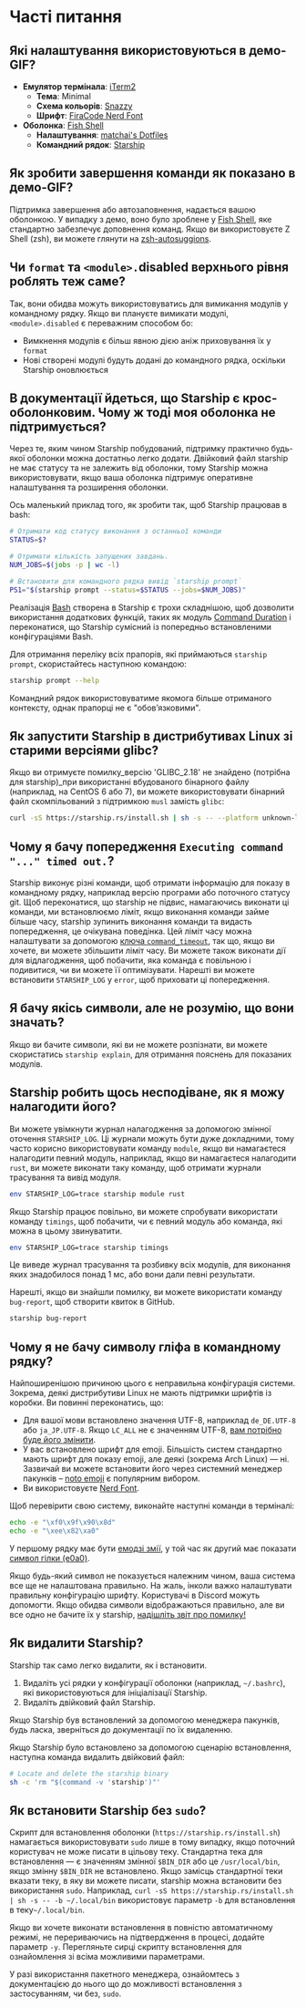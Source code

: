 # Часті питання

## Які налаштування використовуються в демо-GIF?

- **Емулятор термінала**: [iTerm2](https://iterm2.com/)
  - **Тема**: Minimal
  - **Схема кольорів**: [Snazzy](https://github.com/sindresorhus/iterm2-snazzy)
  - **Шрифт**: [FiraCode Nerd Font](https://www.nerdfonts.com/font-downloads)
- **Оболонка**: [Fish Shell](https://fishshell.com/)
  - **Налаштування**: [matchai's Dotfiles](https://github.com/matchai/dotfiles/blob/b6c6a701d0af8d145a8370288c00bb9f0648b5c2/.config/fish/config.fish)
  - **Командний рядок**: [Starship](https://starship.rs/)

## Як зробити завершення команди як показано в демо-GIF?

Підтримка завершення або автозаповнення, надається вашою оболонкою. У випадку з демо, воно було зроблене у [Fish Shell](https://fishshell.com/), яке стандартно забезпечує доповнення команд. Якщо ви використовуєте Z Shell (zsh),  ви можете глянути на [zsh-autosuggions](https://github.com/zsh-users/zsh-autosuggestions).

## Чи `format` та `<module>.`disabled верхнього рівня роблять теж саме?

Так, вони обидва можуть використовуватись для вимикання модулів у командному рядку. Якщо ви плануєте вимикати модулі, `<module>.disabled` є переважним способом бо:

- Вимкнення модулів є більш явною дією аніж приховування їх у `format`
- Нові створені модулі будуть додані до командного рядка, оскільки Starship оновлюється

## В документації йдеться, що Starship є крос-оболонковим. Чому ж тоді моя оболонка не підтримується?

Через те, яким чином Starship побудований, підтримку практично будь-якої оболонки можна достатньо легко додати. Двійковий файл starship не має статусу та не залежить від оболонки, тому Starship можна використовувати, якщо ваша оболонка підтримує оперативне налаштування та розширення оболонки.

Ось маленький приклад того, як зробити так, щоб Starship працював в bash:

```sh
# Отримати код статусу виконання з останньої команди
STATUS=$?

# Отримати кількість запущених завдань.
NUM_JOBS=$(jobs -p | wc -l)

# Встановити для командного рядка вивід `starship prompt`
PS1="$(starship prompt --status=$STATUS --jobs=$NUM_JOBS)"
```

Реалізація [Bash](https://github.com/starship/starship/blob/master/src/init/starship.bash) створена в Starship є трохи складнішою, щоб дозволити використання додаткових функцій, таких як модуль [Command Duration](https://starship.rs/config/#command-duration) і переконатися, що Starship сумісний із попередньо встановленими конфігураціями Bash.

Для отримання переліку всіх прапорів, які приймаються `starship prompt`, скористайтесь наступною командою:

```sh
starship prompt --help
```

Командний рядок використовуватиме якомога більше отриманого контексту, однак прапорці не є "обовʼязковими".

## Як запустити Starship в дистрибутивах Linux зі старими версіями glibc?

Якщо ви отримуєте помилку_версію 'GLIBC_2.18' не знайдено (потрібна для starship)_при використанні вбудованого бінарного файлу (наприклад, на CentOS 6 або 7), ви можете використовувати бінарний файл скомпільований з підтримкою `musl` замість `glibc`:

```sh
curl -sS https://starship.rs/install.sh | sh -s -- --platform unknown-linux-musl
```

## Чому я бачу попередження `Executing command "..." timed out.`?

Starship виконує різні команди, щоб отримати інформацію для показу в командному рядку, наприклад версію програми або поточного статусу git. Щоб переконатися, що starship не підвис, намагаючись виконати ці команди, ми встановлюємо ліміт, якщо виконання команди займе більше часу, starship зупинить виконання команди та видасть попередження, це очікувана поведінка. Цей ліміт часу можна налаштувати за допомогою [ключа  `command_timeout`](../config/#prompt), так що, якщо ви хочете, ви можете збільшити ліміт часу. Ви можете також виконати дії для відлагодження, щоб побачити, яка команда є повільною і подивитися, чи ви можете її оптимізувати. Нарешті ви можете встановити `STARSHIP_LOG` у `error`, щоб приховати ці попередження.

## Я бачу якісь символи, але не розумію, що вони значать?

Якщо ви бачите символи, які ви не можете розпізнати, ви можете скористатись `starship explain`, для отримання пояснень для показаних модулів.

## Starship робить щось несподіване, як я можу налагодити його?

Ви можете увімкнути журнал налагодження за допомогою змінної оточення `STARSHIP_LOG`. Ці журнали можуть бути дуже докладними, тому часто корисно використовувати команду `module`, якщо ви намагаєтеся налагодити певний модуль, наприклад, якщо ви намагаєтеся налагодити `rust`, ви можете виконати таку команду, щоб отримати журнали трасування та вивід модуля.

```sh
env STARSHIP_LOG=trace starship module rust
```

Якщо Starship працює повільно, ви можете спробувати використати команду `timings`, щоб побачити, чи є певний модуль або команда, які можна в цьому звинуватити.

```sh
env STARSHIP_LOG=trace starship timings
```

Це виведе журнал трасування та розбивку всіх модулів, для виконання яких знадобилося понад 1 мс, або вони дали певні результати.

Нарешті, якщо ви знайшли помилку, ви можете використати команду `bug-report`, щоб створити квиток в GitHub.

```sh
starship bug-report
```

## Чому я не бачу символу гліфа в командному рядку?

Найпоширенішою причиною цього є неправильна конфігурація системи. Зокрема, деякі дистрибутиви Linux не мають підтримки шрифтів із коробки. Ви повинні переконатись, що:

- Для вашої мови встановлено значення UTF-8, наприклад `de_DE.UTF-8` або `ja_JP.UTF-8`. Якщо `LC_ALL` не є значенням UTF-8, [вам потрібно буде його змінити](https://www.tecmint.com/set-system-locales-in-linux/).
- У вас встановлено шрифт для emoji. Більшість систем стандартно мають шрифт для показу emoji, але деякі (зокрема Arch Linux) — ні. Зазвичай ви можете встановити його через системний менеджер пакунків – [noto emoji](https://www.google.com/get/noto/help/emoji/) є популярним вибором.
- Ви використовуєте [Nerd Font](https://www.nerdfonts.com/).

Щоб перевірити свою систему, виконайте наступні команди в терміналі:

```sh
echo -e "\xf0\x9f\x90\x8d"
echo -e "\xee\x82\xa0"
```

У першому рядку має бути [емодзі змії](https://emojipedia.org/snake/), у той час як другий має показати [символ гілки (e0a0)](https://github.com/ryanoasis/powerline-extra-symbols#glyphs).

Якщо будь-який символ не показується належним чином, ваша система все ще не налаштована правильно. На жаль, інколи важко налаштувати правильну конфігурацію шрифту. Користувачі в Discord можуть допомогти. Якщо обидва символи відображаються правильно, але ви все одно не бачите їх у starship, [надішліть звіт про помилку!](https://github.com/starship/starship/issues/new/choose)

## Як видалити Starship?

Starship так само легко видалити, як і встановити.

1. Видаліть усі рядки у конфігурації оболонки (наприклад, `~/.bashrc`), які використовуються для ініціалізації Starship.
1. Видаліть двійковий файл Starship.

Якщо Starship був встановлений за допомогою менеджера пакунків, будь ласка, зверніться до документації по їх видаленню.

Якщо Starship було встановлено за допомогою сценарію встановлення, наступна команда видалить двійковий файл:

```sh
# Locate and delete the starship binary
sh -c 'rm "$(command -v 'starship')"'
```

## Як встановити Starship без `sudo`?

Скрипт для встановлення оболонки (`https://starship.rs/install.sh`) намагається використовувати `sudo` лише в тому випадку, якщо поточний користувач не може писати в  цільову теку. Стандартна тека для встановлення — є значенням змінної `$BIN_DIR` або це `/usr/local/bin`, якщо змінну `$BIN_DIR` не встановлено. Якщо замісць стандартної теки вказати теку, в яку ви можете писати, starship можна встановити без використання `sudo`. Наприклад, `curl -sS https://starship.rs/install.sh | sh -s -- -b ~/.local/bin` використовує параметр `-b` для встановлення в теку`~/.local/bin`.

Якщо ви хочете виконати встановлення в повністю автоматичному режимі, не перериваючись на підтвердження в процесі, додайте параметр `-y`. Перегляньте сирці скрипту встановлення для ознайомлення зі всіма можливими параметрами.

У разі використання пакетного менеджера, ознайомтесь з документацією до нього що до можливості встановлення з застосуванням, чи без, `sudo`.
